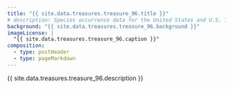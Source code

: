 ```yaml
---
title: "{{ site.data.treasures.treasure_96.title }}"
# description: Species occurrence data for the United States and U.S. Territories.
background: "{{ site.data.treasures.treasure_96.background }}"
imageLicense: |
  "{{ site.data.treasures.treasure_96.caption }}"
composition:
  - type: postHeader
  - type: pageMarkdown
---
```


{{ site.data.treasures.treasure_96.description }}